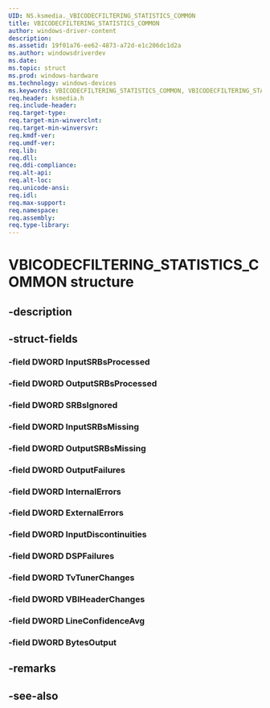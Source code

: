 ```yaml
---
UID: NS.ksmedia._VBICODECFILTERING_STATISTICS_COMMON
title: VBICODECFILTERING_STATISTICS_COMMON
author: windows-driver-content
description: 
ms.assetid: 19f01a76-ee62-4873-a72d-e1c206dc1d2a
ms.author: windowsdriverdev
ms.date: 
ms.topic: struct
ms.prod: windows-hardware
ms.technology: windows-devices
ms.keywords: VBICODECFILTERING_STATISTICS_COMMON, VBICODECFILTERING_STATISTICS_COMMON, *PVBICODECFILTERING_STATISTICS_COMMON
req.header: ksmedia.h
req.include-header:
req.target-type:
req.target-min-winverclnt:
req.target-min-winversvr:
req.kmdf-ver:
req.umdf-ver:
req.lib:
req.dll:
req.ddi-compliance:
req.alt-api:
req.alt-loc:
req.unicode-ansi:
req.idl:
req.max-support:
req.namespace:
req.assembly:
req.type-library:
---
```


# VBICODECFILTERING_STATISTICS_COMMON structure

## -description



## -struct-fields

### -field DWORD InputSRBsProcessed			
 	
### -field DWORD OutputSRBsProcessed			
 	
### -field DWORD SRBsIgnored			
 	
### -field DWORD InputSRBsMissing			
 	
### -field DWORD OutputSRBsMissing			
 	
### -field DWORD OutputFailures			
 	
### -field DWORD InternalErrors			
 	
### -field DWORD ExternalErrors			
 	
### -field DWORD InputDiscontinuities			
 	
### -field DWORD DSPFailures			
 	
### -field DWORD TvTunerChanges			
 	
### -field DWORD VBIHeaderChanges			
 	
### -field DWORD LineConfidenceAvg			
 	
### -field DWORD BytesOutput			
 	
## -remarks

## -see-also